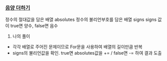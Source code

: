 ### [음양 더하기](https://school.programmers.co.kr/learn/courses/30/lessons/76501)

정수의 절대값을 담은 배열 absolutes
정수의 불리언부호를 담은 배열 signs
signs 값이 true면 양수, false면 음수


1. 나의 풀이
- 각각 배열로 주어진 문제이므로 For문을 사용하여 배열의 길이만큼 반복
- signs의 불리언값을 확인. true면 absolutes값을 += / false면 -= 하여 결과 도출